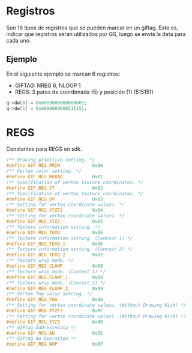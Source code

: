 # Registros

Son 16 tipos de registros que se pueden marcar en un giftag. Esto es,
indicar que registros serán utilizados por GS, luego se envía la data
para cada uno.

## Ejemplo

En el siguiente ejemplo se marcan 6 registros:

 - GIFTAG: NREG 6,  NLOOP 1
 - REGS: 3 pares de coordenada (5) y posición (1)  (515151)

```c
q->dw[0] = 0x6000000000008001;
q->dw[1] = 0x0000000000515151;
```

# REGS

Constantes para REGS en sdk.

```c
/** Drawing primitive setting. */
#define GIF_REG_PRIM			0x00
/** Vertex color setting. */
#define GIF_REG_RGBAQ			0x01
/** Specification of vertex texture coordinates. */
#define GIF_REG_ST				0x02
/** Specification of vertex texture coordinates. */
#define GIF_REG_UV				0x03
/** Setting for vertex coordinate values. */
#define GIF_REG_XYZF2			0x04
/** Setting for vertex coordinate values. */
#define GIF_REG_XYZ2			0x05
/** Texture information setting. */
#define GIF_REG_TEX0			0x06
/** Texture information setting. (Context 1) */
#define GIF_REG_TEX0_1			0x06
/** Texture information setting. (Context 2) */
#define GIF_REG_TEX0_2			0x07
/** Texture wrap mode. */
#define GIF_REG_CLAMP			0x08
/** Texture wrap mode. (Context 1) */
#define GIF_REG_CLAMP_1			0x08
/** Texture wrap mode. (Context 2) */
#define GIF_REG_CLAMP_2			0x09
/** Vertex fog value setting. */
#define GIF_REG_FOG				0x0A
/** Setting for vertex coordinate values. (Without Drawing Kick) */
#define GIF_REG_XYZF3			0x0C
/** Setting for vertex coordinate values. (Without Drawing Kick) */
#define GIF_REG_XYZ3			0x0D
/** GIFtag Address+Data */
#define GIF_REG_AD				0x0E
/** GIFtag No Operation */
#define GIF_REG_NOP				0x0F
```
